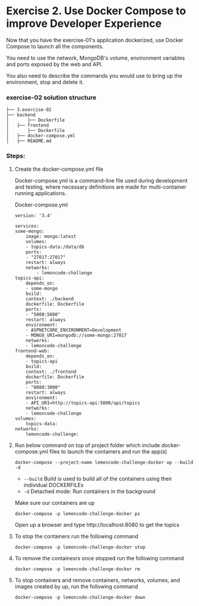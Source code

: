 # Exercise 2. Use Docker Compose to improve Developer Experience
Now that you have the exercise-01's application dockerized, use Docker Compose to launch all the components. 

You need to use the network, MongoDB's volume, environment variables and ports exposed by the web and API.

You also need to describe the commands you would use to bring up the environment, stop and delete it.

### exercise-02 solution structure 

```
├── 3.exercise-02
├── backend
│   	├── Dockerfile
│   ├── frontend
│   	├── Dockerfile
│   ├── docker-compose.yml
│   ├── README.md
```

### Steps:

1. Create the docker-compose.yml file

    Docker-compose.yml is a command-line file used during development and testing, where necessary definitions are made for multi-container running applications.

    Docker-compose.yml
    ```
    version: '3.4'

    services:
    some-mongo:
        image: mongo:latest
        volumes:
        - topics-data:/data/db
        ports:
        - "27017:27017"
        restart: always
        networks: 
            - lemoncode-challenge
    topics-api:
        depends_on:
        - some-mongo
        build: 
        context: ./backend
        dockerfile: Dockerfile
        ports:
        - "5000:5000"
        restart: always
        environment:
        - ASPNETCORE_ENVIRONMENT=Development
        - MONGO_URI=mongodb://some-mongo:27017
        networks: 
        - lemoncode-challenge
    frontend-web:
        depends_on:
        - topics-api
        build: 
        context: ./frontend
        dockerfile: Dockerfile
        ports:
        - "8080:3000"
        restart: always
        environment:
        - API_URI=http://topics-api:5000/api/topics
        networks: 
        - lemoncode-challenge
    volumes:
        topics-data:
    networks:
        lemoncode-challenge:
    ```

2. Run below command on top of project folder which include docker-compose.yml files to launch the containers and run the app(s)

    ```
    docker-compose --project-name lemoncode-challenge-docker up --build -d
    ```
   
    - `--build` Build is used to build all of the containers using their individual DOCKERFILEs 
    - `-d` Detached mode: Run containers in the background

    
    Make sure our containers are up
    ```
    docker-compose -p lemoncode-challenge-docker ps
    ```

    Open up a browser and type http://localhost:8080 to get the topics

3. To stop the containers run the following command
    ```
    docker-compose -p lemoncode-challenge-docker stop
    ```
4. To remove the containesrs once stopped run the following command
    ```
    docker-compose -p lemoncode-challenge-docker rm
    ```
5. To stop containers and remove containers, networks, volumes, and images created by up, run the following command
  
    ```
    docker-compose -p lemoncode-challenge-docker down
    ```
